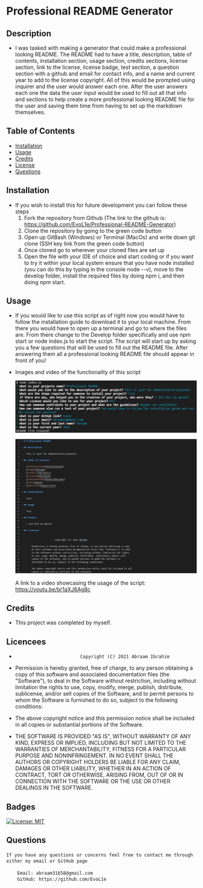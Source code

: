 # Professional README Generator

## Description

* I was tasked with making a generator that could make a professional looking README. The README had to have a title, description, table of contents, installation section, usage section, credits sections, license section, link to the license, license badge, test section, a question section with a github and email for contact info, and a name and current year to add to the license copyright. All of this would be prompted using inquirer and the user would answer each one. After the user answers each one the data the user input would be used to fill out all that info and sections to help create a more professional looking README file for the user and saving them time from having to set up the markdown themselves.

## Table of Contents

- [Installation](#installation)
- [Usage](#usage)
- [Credits](#credits)
- [License](#license)
- [Questions](#questions)


## Installation

* If you wish to install this for future development you can follow these steps
    1. Fork the repository from Github (The link to the github is: 
        https://github.com/EvoL1e/Professional-README-Generator)
    2. Clone the repository by going to the green code button
    3. Open up GitBash (Windows) or Terminal (MacOs) and write down git clone (SSH key link from the green code button)
    4. Once cloned go to wherever your cloned files are set up
    5. Open the file with your IDE of choice and start coding or if you want to try it within your local system ensure that you have node installed (you can do this by typing in the console node --v), move to the develop folder, install the required files by doing npm i, and then doing npm start.

## Usage

* If you would like to use this script as of right now you would have to follow the installation guide to download it to your local machine. From there you would have to open up a terminal and go to where the files are. From there change to the Develop folder specifically and use npm start or node index.js to start the script. The script will start up by asking you a few questions that will be used to fill out the README file. After answering them all a professional looking README file should appear in front of you!

* Images and video of the functionality of this script

    ![A picture showing the scripts questions with some test answers](assets/questions.PNG)

    ![A picture showing the README.md file that was just generated using the users answers](assets/readme.PNG)

    A link to a video showcasing the usage of the script: https://youtu.be/br1aXJ6Ag8c

## Credits

* This project was completed by myself.

## Licencees 
*                             Copyright (C) 2021 Abraam Ibrahim
* Permission is hereby granted, free of charge, to any person obtaining a copy of this software and associated documentation files (the "Software"), to deal in the Software without restriction, including without limitation the rights to use, copy, modify, merge, publish, distribute, sublicense, and/or sell copies of the Software, and to permit persons to whom the Software is furnished to do so, subject to the following conditions:

* The above copyright notice and this permission notice shall be included in all copies or substantial portions of the Software.

* THE SOFTWARE IS PROVIDED "AS IS", WITHOUT WARRANTY OF ANY KIND, EXPRESS OR IMPLIED, INCLUDING BUT NOT LIMITED TO THE WARRANTIES OF MERCHANTABILITY, FITNESS FOR A PARTICULAR PURPOSE AND NONINFRINGEMENT. IN NO EVENT SHALL THE AUTHORS OR COPYRIGHT HOLDERS BE LIABLE FOR ANY CLAIM, DAMAGES OR OTHER LIABILITY, WHETHER IN AN ACTION OF CONTRACT, TORT OR OTHERWISE, ARISING FROM, OUT OF OR IN CONNECTION WITH THE SOFTWARE OR THE USE OR OTHER DEALINGS IN THE SOFTWARE.

## Badges
[![License: MIT](https://img.shields.io/badge/License-MIT-yellow.svg)](https://opensource.org/licenses/MIT)

## Questions

    If you have any questions or concerns feel free to contact me through either my email or GitHub page
    
        Email: abraam31658@gmail.com
        GitHub: https://github.com/EvoL1e